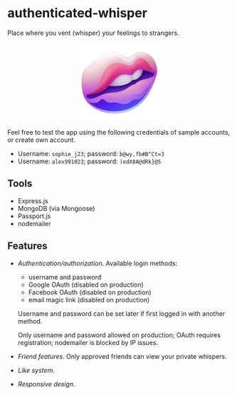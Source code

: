 # authenticated-whisper

Place where you vent (whisper) your feelings to strangers.

<p align="center">
    <a href="https://www.google.com" target="_blank" rel="noreferrer">
        <img src="./design/app-icon.png" alt="Icon" width="175">
    </a>
</p>

Feel free to test the app using the following credentials of sample accounts, or
create own account.

- Username: `sophie_j23`; password: `b@wy,fb#B^Ct=3`
- Username: `alex991023`; password: `)edX8A@dRk}@5`

## Tools

- Express.js
- MongoDB (via Mongoose)
- Passport.js
- nodemailer

## Features

- _Authentication/authorization_. Available login methods:

  - username and password
  - Google OAuth (disabled on production)
  - Facebook OAuth (disabled on production)
  - email magic link (disabled on production)

  Username and password can be set later if first logged in with another method.

  Only username and password allowed on production; OAuth requires registration;
  nodemailer is blocked by IP issues.

- _Friend features_. Only approved friends can view your private whispers.
- _Like system_.
- _Responsive design_.
